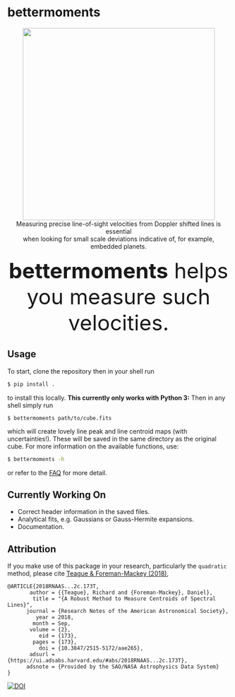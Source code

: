 # bettermoments

<p align='center'>
  <img src="https://github.com/richteague/bettermoments/blob/master/docs/TWHya.png" width="435" height="435"><br/>
  Measuring precise line-of-sight velocities from Doppler shifted lines is essential<br/>
  when looking for small scale deviations indicative of, for example, embedded planets.<br/><br/>
  <font size="7"><b>bettermoments</b> helps you measure such velocities.</font>
</p>

## Usage

To start, clone the repository then in your shell run

```bash
$ pip install .
```

to install this locally. **This currently only works with Python 3:** Then in any shell simply run

```console
$ bettermoments path/to/cube.fits
```

which will create lovely line peak and line centroid maps (with uncertainties!). These will be saved in the same directory as the original cube. For more information on the available functions, use:

```bash
$ bettermoments -h
```

or refer to the [FAQ](https://github.com/richteague/bettermoments/blob/master/docs/FAQ.md) for more detail.

## Currently Working On

* Correct header information in the saved files.
* Analytical fits, e.g. Gaussians or Gauss-Hermite expansions.
* Documentation.

## Attribution

If you make use of this package in your research, particularly the `quadratic` method, please cite [Teague & Foreman-Mackey (2018)](https://arxiv.org/abs/1809.10295),

```
@ARTICLE{2018RNAAS...2c.173T,
       author = {{Teague}, Richard and {Foreman-Mackey}, Daniel},
        title = "{A Robust Method to Measure Centroids of Spectral Lines}",
      journal = {Research Notes of the American Astronomical Society},
         year = 2018,
        month = Sep,
       volume = {2},
          eid = {173},
        pages = {173},
          doi = {10.3847/2515-5172/aae265},
       adsurl = {https://ui.adsabs.harvard.edu/#abs/2018RNAAS...2c.173T},
      adsnote = {Provided by the SAO/NASA Astrophysics Data System}
}
```
[![DOI](https://zenodo.org/badge/DOI/10.5281/zenodo.1419754.svg)](https://doi.org/10.5281/zenodo.1419754)
